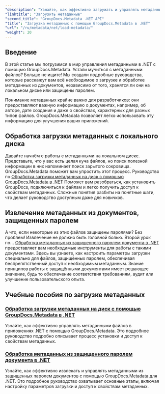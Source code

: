 ```yaml
---
"description": "Узнайте, как эффективно загружать и управлять метаданными в ваших .NET-приложениях с помощью GroupDocs.Metadata."
"linktitle": "Загрузить метаданные"
"second_title": "GroupDocs.Metadata .NET API"
"title": "Загрузка метаданных с помощью GroupDocs.Metadata в .NET"
"url": "/ru/metadata/net/load-metadata/"
"weight": 20
---
```


## Введение

В этой статье мы погрузимся в мир управления метаданными в .NET с помощью GroupDocs.Metadata. Устали мучиться с метаданными файлов? Больше не ищите! Мы создали подробные руководства, которые расскажут вам всё необходимое о загрузке и обработке метаданных из документов, независимо от того, хранятся ли они на локальном диске или защищены паролем. 

Понимание метаданных крайне важно для разработчиков: они предоставляют важную информацию о документах, например, об авторе, дате создания и даже о свойствах, характерных для разных типов файлов. GroupDocs.Metadata позволяет легко использовать эту информацию для улучшения ваших приложений.

## Обработка загрузки метаданных с локального диска
Давайте начнём с работы с метаданными на локальном диске. Представьте, что у вас есть целая куча файлов, но поиск полезной информации в них напоминает поиск зарытого сокровища. GroupDocs.Metadata поможет вам упростить этот процесс. Руководство по [Обработка загрузки метаданных на диск с помощью GroupDocs.Metadata в .NET](./handling-metadata-local-disk/) Поможет вам разобраться, как установить GroupDocs, подключиться к файлам и легко получить доступ к свойствам метаданных. Сложные понятия разбиты на понятные шаги, что делает руководство доступным даже для новичков.

## Извлечение метаданных из документов, защищенных паролем
А что, если некоторые из этих файлов защищены паролями? Без проблем! Извлечение не должно быть головной болью. Второй урок по… [Обработка метаданных из защищенного паролем документа в .NET](./handling-metadata-from-password-protected-document/) предоставляет вам необходимые инструменты для работы с такими документами. Здесь вы узнаете, как настроить параметры загрузки специально для файлов, защищённых паролем, обеспечивая беспрепятственный доступ к необходимым метаданным. Знание принципов работы с защищёнными документами имеет решающее значение, будь то обеспечение соответствия требованиям, аудит или улучшение пользовательского опыта.

## Учебные пособия по загрузке метаданных
### [Обработка загрузки метаданных на диск с помощью GroupDocs.Metadata в .NET](./handling-metadata-local-disk/)
Узнайте, как эффективно управлять метаданными файлов в приложениях .NET с помощью GroupDocs.Metadata. Это подробное руководство подробно описывает процесс установки и доступ к свойствам метаданных.
### [Обработка метаданных из защищенного паролем документа в .NET](./handling-metadata-from-password-protected-document/)
Узнайте, как эффективно извлекать и управлять метаданными из защищенных паролем документов с помощью GroupDocs.Metadata для .NET. Это подробное руководство охватывает основные этапы, включая настройку параметров загрузки и доступ к свойствам метаданных.